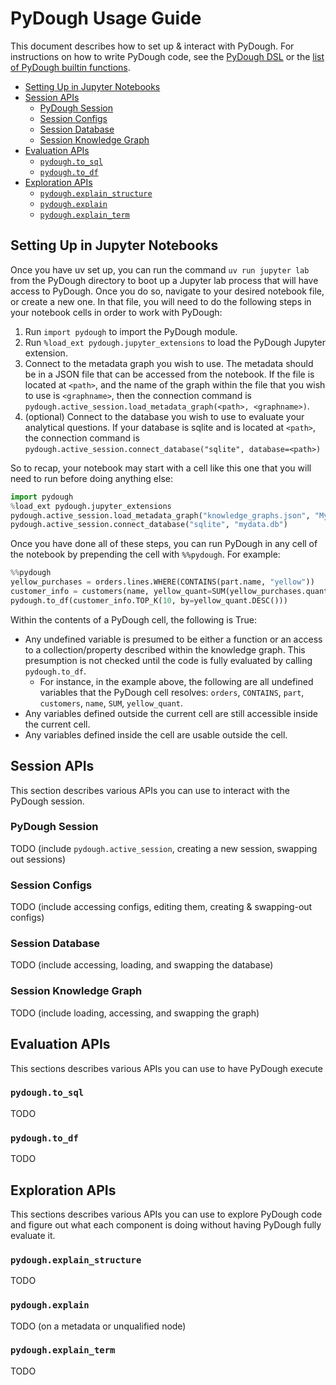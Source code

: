 # PyDough Usage Guide

This document describes how to set up & interact with PyDough. For instructions on how to write PyDough code, see the [PyDough DSL](dsl.md) or the [list of PyDough builtin functions](functions.md).

<!-- TOC start (generated with https://github.com/derlin/bitdowntoc) -->

- [Setting Up in Jupyter Notebooks](#setting-up-in-jupyter-notebooks)
- [Session APIs](#session-apis)
   * [PyDough Session](#pydough-session)
   * [Session Configs](#session-configs)
   * [Session Database](#session-database)
   * [Session Knowledge Graph](#session-knowledge-graph)
- [Evaluation APIs](#evaluation-apis)
   * [`pydough.to_sql`](#pydoughto_sql)
   * [`pydough.to_df`](#pydoughto_df)
- [Exploration APIs](#exploration-apis)
   * [`pydough.explain_structure`](#pydoughexplain_structure)
   * [`pydough.explain`](#pydoughexplain)
   * [`pydough.explain_term`](#pydoughexplain_term)

<!-- TOC end -->

<!-- TOC --><a name="setting-up-in-jupyter-notebooks"></a>
## Setting Up in Jupyter Notebooks

Once you have uv set up, you can run the command `uv run jupyter lab` from the PyDough directory to boot up a Jupyter lab process that will have access to PyDough. Once you do so, navigate to your desired notebook file, or create a new one. In that file, you will need to do the following steps in your notebook cells in order to work with PyDough:

1. Run `import pydough` to import the PyDough module.
2. Run `%load_ext pydough.jupyter_extensions` to load the PyDough Jupyter extension.
3. Connect to the metadata graph you wish to use. The metadata should be in a JSON file that can be accessed from the notebook. If the file is located at `<path>`, and the name of the graph within the file that you wish to use is `<graphname>`, then the connection command is `pydough.active_session.load_metadata_graph(<path>, <graphname>)`.
4. (optional) Connect to the database you wish to use to evaluate your analytical questions. If your database is sqlite and is located at `<path>`, the connection command is `pydough.active_session.connect_database("sqlite", database=<path>)`

So to recap, your notebook may start with a cell like this one that you will need to run before doing anything else:

```py
import pydough
%load_ext pydough.jupyter_extensions
pydough.active_session.load_metadata_graph("knowledge_graphs.json", "MyGraph")
pydough.active_session.connect_database("sqlite", "mydata.db")
```

Once you have done all of these steps, you can run PyDough in any cell of the notebook by prepending the cell with `%%pydough`. For example:

```py
%%pydough
yellow_purchases = orders.lines.WHERE(CONTAINS(part.name, "yellow"))
customer_info = customers(name, yellow_quant=SUM(yellow_purchases.quantity))
pydough.to_df(customer_info.TOP_K(10, by=yellow_quant.DESC()))
```

Within the contents of a PyDough cell, the following is True:
- Any undefined variable is presumed to be either a function or an access to a collection/property described within the knowledge graph. This presumption is not checked until the code is fully evaluated by calling `pydough.to_df`.
    - For instance, in the example above, the following are all undefined variables that the PyDough cell resolves: `orders`, `CONTAINS`, `part`, `customers`, `name`, `SUM`, `yellow_quant`.
- Any variables defined outside the current cell are still accessible inside the current cell.
- Any variables defined inside the cell are usable outside the cell.

<!-- TOC --><a name="session-apis"></a>
## Session APIs

This section describes various APIs you can use to interact with the PyDough session.

<!-- TOC --><a name="pydough-session"></a>
### PyDough Session

TODO (include `pydough.active_session`, creating a new session, swapping out sessions)

<!-- TOC --><a name="session-configs"></a>
### Session Configs

TODO (include accessing configs, editing them, creating & swapping-out configs)

<!-- TOC --><a name="session-database"></a>
### Session Database

TODO (include accessing, loading, and swapping the database)

<!-- TOC --><a name="session-knowledge-graph"></a>
### Session Knowledge Graph

TODO (include loading, accessing, and swapping the graph)

<!-- TOC --><a name="evaluation-apis"></a>
## Evaluation APIs

This sections describes various APIs you can use to have PyDough execute

<!-- TOC --><a name="pydoughto_sql"></a>
### `pydough.to_sql`

TODO

<!-- TOC --><a name="pydoughto_df"></a>
### `pydough.to_df`

TODO

<!-- TOC --><a name="exploration-apis"></a>
## Exploration APIs

This sections describes various APIs you can use to explore PyDough code and figure out what each component is doing without having PyDough fully evaluate it.

<!-- TOC --><a name="pydoughexplain_structure"></a>
### `pydough.explain_structure`

TODO

<!-- TOC --><a name="pydoughexplain"></a>
### `pydough.explain`

TODO (on a metadata or unqualified node)

<!-- TOC --><a name="pydoughexplain_term"></a>
### `pydough.explain_term`

TODO
